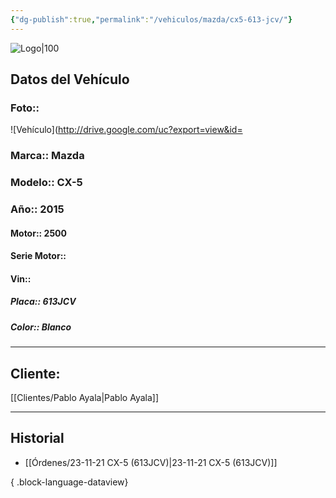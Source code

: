 ```yaml
---
{"dg-publish":true,"permalink":"/vehiculos/mazda/cx5-613-jcv/"}
---
```


![Logo|100](http://drive.google.com/uc?export=view&id=137fl3TIZ0-PU8b-Pt0bsjclwHub_u78G)

## Datos del Vehículo 
### Foto:: 
![Vehículo](http://drive.google.com/uc?export=view&id=

### Marca:: Mazda
### Modelo:: CX-5 
### Año:: 2015
#### Motor:: 2500
#### Serie Motor:: 
#### Vin:: 
##### Placa:: 613JCV
##### Color:: Blanco
---

## Cliente:

[[Clientes/Pablo Ayala\|Pablo Ayala]]

---

## Historial

- [[Órdenes/23-11-21 CX-5 (613JCV)\|23-11-21 CX-5 (613JCV)]]

{ .block-language-dataview} 